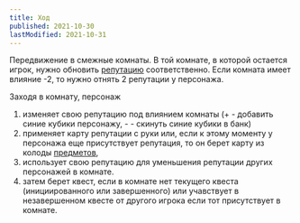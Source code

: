 ```yaml
---
title: Ход
published: 2021-10-30
lastModified: 2021-10-31
---
```


Передвижение в смежные комнаты. В той комнате, в которой остается игрок, нужно обновить [репутацию](./reputation) соответственно. Если комната имеет влияние -2, то нужно отнять 2 репутации у персонажа.

Заходя в комнату, персонаж

1. изменяет свою репутацию под влиянием комнаты (+ - добавить синие кубики персонажу, -  - скинуть синие кубики в банк)
2. применяет карту репутации с руки или, если к этому моменту у персонажа еще присутствует репутация, то он берет карту из колоды [предметов](./items),
3. использует свою репутацию для уменьшения репутации других персонажей в комнате.
4. затем берет квест, если в комнате нет текущего квеста (инициированного или завершенного) или учавствует в незавершенном квесте от другого игрока если тот присутствует в комнате.